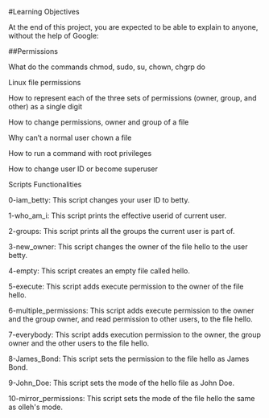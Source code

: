#Learning Objectives

At the end of this project, you are expected to be able to explain to anyone, without the help of Google:

##Permissions

What do the commands chmod, sudo, su, chown, chgrp do

Linux file permissions

How to represent each of the three sets of permissions (owner, group, and other) as a single digit

How to change permissions, owner and group of a file

Why can’t a normal user chown a file

How to run a command with root privileges

How to change user ID or become superuser

Scripts Functionalities

0-iam_betty: This script changes your user ID to betty.

1-who_am_i: This script prints the effective userid of current user.

2-groups: This script prints all the groups the current user is part of.

3-new_owner: This script changes the owner of the file hello to the user betty.

4-empty: This script creates an empty file called hello.

5-execute: This script adds execute permission to the owner of the file hello.

6-multiple_permissions: This script adds execute permission to the owner and the group owner, and read permission to other users, to the file hello.

7-everybody: This script adds execution permission to the owner, the group owner and the other users to the file hello.

8-James_Bond: This script sets the permission to the file hello as James Bond.

9-John_Doe: This script sets the mode of the hello file as John Doe.

10-mirror_permissions: This script sets the mode of the file hello the same as olleh's mode.
